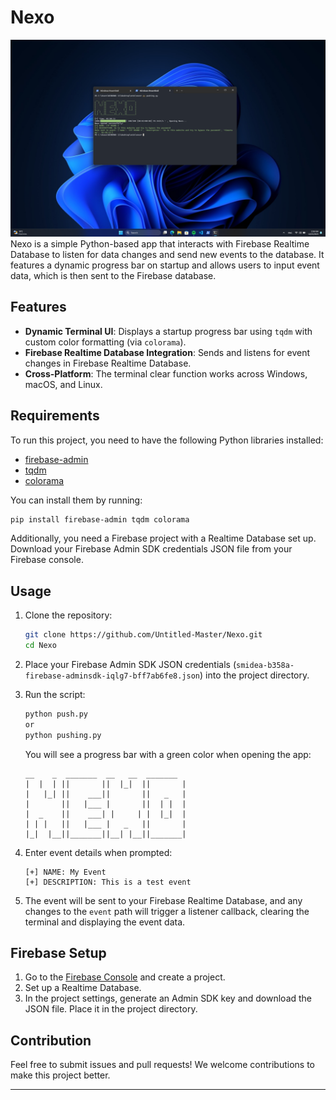 # Nexo
![Nexo Startup](./s1.png)
Nexo is a simple Python-based app that interacts with Firebase Realtime Database to listen for data changes and send new events to the database. It features a dynamic progress bar on startup and allows users to input event data, which is then sent to the Firebase database.

## Features

- **Dynamic Terminal UI**: Displays a startup progress bar using `tqdm` with custom color formatting (via `colorama`).
- **Firebase Realtime Database Integration**: Sends and listens for event changes in Firebase Realtime Database.
- **Cross-Platform**: The terminal clear function works across Windows, macOS, and Linux.

## Requirements

To run this project, you need to have the following Python libraries installed:

- [firebase-admin](https://github.com/firebase/firebase-admin-python)
- [tqdm](https://tqdm.github.io/)
- [colorama](https://pypi.org/project/colorama/)

You can install them by running:

```bash
pip install firebase-admin tqdm colorama
```

Additionally, you need a Firebase project with a Realtime Database set up. Download your Firebase Admin SDK credentials JSON file from your Firebase console.

## Usage

1. Clone the repository:
   ```bash
   git clone https://github.com/Untitled-Master/Nexo.git
   cd Nexo
   ```

2. Place your Firebase Admin SDK JSON credentials (`smidea-b358a-firebase-adminsdk-iqlg7-bff7ab6fe8.json`) into the project directory.

3. Run the script:
   ```bash
   python push.py
   or 
   python pushing.py
   ```

   You will see a progress bar with a green color when opening the app:
   
   ```
   __    _  _______  __   __  _______
   |  |  | ||       ||  |_|  ||       |
   |   |_| ||    ___||       ||   _   |
   |       ||   |___ |       ||  | |  |
   |  _    ||    ___| |     | |  |_|  |
   | | |   ||   |___ |   _   ||       |
   |_|  |__||_______||__| |__||_______|    
   ```

4. Enter event details when prompted:
   ```
   [+] NAME: My Event
   [+] DESCRIPTION: This is a test event
   ```

5. The event will be sent to your Firebase Realtime Database, and any changes to the `event` path will trigger a listener callback, clearing the terminal and displaying the event data.

## Firebase Setup

1. Go to the [Firebase Console](https://console.firebase.google.com/) and create a project.
2. Set up a Realtime Database.
3. In the project settings, generate an Admin SDK key and download the JSON file. Place it in the project directory.

## Contribution

Feel free to submit issues and pull requests! We welcome contributions to make this project better.

---

